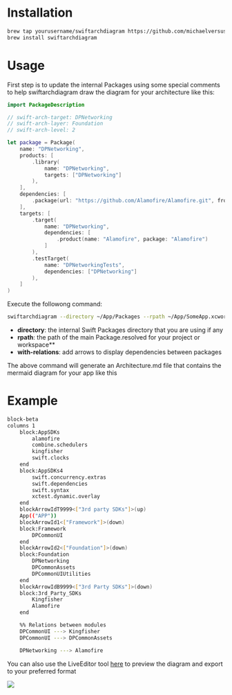 # Installation
```bash
brew tap yourusername/swiftarchdiagram https://github.com/michaelversus/SwiftArchDiagram
brew install swiftarchdiagram
```
# Usage
First step is to update the internal Packages using some special comments to help swiftarchdiagram draw the diagram for your architecture like this:
```swift
import PackageDescription

// swift-arch-target: DPNetworking
// swift-arch-layer: Foundation
// swift-arch-level: 2

let package = Package(
    name: "DPNetworking",
    products: [
        .library(
            name: "DPNetworking",
            targets: ["DPNetworking"]
        ),
    ],
    dependencies: [
        .package(url: "https://github.com/Alamofire/Alamofire.git", from: "5.9.1")
    ],
    targets: [
        .target(
            name: "DPNetworking",
            dependencies: [
                .product(name: "Alamofire", package: "Alamofire")
            ]
        ),
        .testTarget(
            name: "DPNetworkingTests",
            dependencies: ["DPNetworking"]
        ),
    ]
)
```
Execute the followong command:
```bash
swiftarchdiagram --directory ~/App/Packages --rpath ~/App/SomeApp.xcworkspace/xcshareddata/swiftpm/Package.resolved --with-relations
```
- **directory**: the internal Swift Packages directory that you are using if any
- **rpath**: the path of the main Package.resolved for your project or workspace**
- **with-relations**: add arrows to display dependencies between packages

The above command will generate an Architecture.md file that contains the mermaid diagram for your app like this

# Example

```bash
block-beta
columns 1
	block:AppSDKs
		alamofire
		combine.schedulers
		kingfisher
		swift.clocks
	end
	block:AppSDKs4
		swift.concurrency.extras
		swift.dependencies
		swift.syntax
		xctest.dynamic.overlay
	end
	blockArrowIdT9999<["3rd party SDKs"]>(up)
	App(("APP"))
	blockArrowId1<["Framework"]>(down)
	block:Framework
		DPCommonUI
	end
	blockArrowId2<["Foundation"]>(down)
	block:Foundation
		DPNetworking
		DPCommonAssets
		DPCommonUIUtilities
	end
	blockArrowIdB9999<["3rd Party SDKs"]>(down)
	block:3rd_Party_SDKs
		Kingfisher
		Alamofire
	end

	%% Relations between modules
	DPCommonUI ---> Kingfisher
	DPCommonUI ---> DPCommonAssets

	DPNetworking ---> Alamofire
```

You can also use the LiveEditor tool [here](https://mermaid.js.org/) to preview the diagram and export to your preferred format

[![](https://mermaid.ink/img/pako:eNp1U21r2zAQ_itGUEggMVbceIkZhbAwKGUjrPTLplEU6ZKIWJKR5CVeyH-fLKdN7XbfdHfPPffci06IaQ4oR-tCs_14DY4SxXRRSWUjTBRxIZAvyvJx-WAbB3G0oFJvhIHWZFquhYLYsh3wqgBzge2F2m6E3YFpbXsQGxezhi8gQPF3BW47UK1YZQwoVsdwdIbat1EOpWfwQQEdv62Vo8fWc2QOrIfWikrBYv0HTEHrfvGFMfpwz-effxGUGh6V1Lg6Cv2i33eDqhw2UK9wMCBosVoRNBz2k3GT_NVQCQdt9iGP64O64vJrMEhbrr5oKbV6uv-PnElg1JXi1AmtPqS8Ri-c38E1Jfzku1UW1oKz_cpPThTCXeb3gYT0ZSKr7kR6MjziOSCerzfy0Fv-4u3NtKX84-Ym-gFF6MBG_vgOACqSurmiwHOVGo3H47uoy9qPvmtWdUfSol6VoBGSYCQV3N__iagoIsjtQAJBuX9y2uyRqLPH0crpx1oxlDtTwQgZXW13KN_QwnqrKv0SYCno1q_4BQJcOG2-tb8rfLIRKqn6qbV8TfQ2yk_oiHKMZ_HkUzpPkzSZzpMUZyNUozz17jRLpzjFt9ksw_g8Qn8DQxLPk1mC53g2TbJsMknx-R9RbVxX?type=png)](https://mermaid.live/edit#pako:eNp1U21r2zAQ_itGUEggMVbceIkZhbAwKGUjrPTLplEU6ZKIWJKR5CVeyH-fLKdN7XbfdHfPPffci06IaQ4oR-tCs_14DY4SxXRRSWUjTBRxIZAvyvJx-WAbB3G0oFJvhIHWZFquhYLYsh3wqgBzge2F2m6E3YFpbXsQGxezhi8gQPF3BW47UK1YZQwoVsdwdIbat1EOpWfwQQEdv62Vo8fWc2QOrIfWikrBYv0HTEHrfvGFMfpwz-effxGUGh6V1Lg6Cv2i33eDqhw2UK9wMCBosVoRNBz2k3GT_NVQCQdt9iGP64O64vJrMEhbrr5oKbV6uv-PnElg1JXi1AmtPqS8Ri-c38E1Jfzku1UW1oKz_cpPThTCXeb3gYT0ZSKr7kR6MjziOSCerzfy0Fv-4u3NtKX84-Ym-gFF6MBG_vgOACqSurmiwHOVGo3H47uoy9qPvmtWdUfSol6VoBGSYCQV3N__iagoIsjtQAJBuX9y2uyRqLPH0crpx1oxlDtTwQgZXW13KN_QwnqrKv0SYCno1q_4BQJcOG2-tb8rfLIRKqn6qbV8TfQ2yk_oiHKMZ_HkUzpPkzSZzpMUZyNUozz17jRLpzjFt9ksw_g8Qn8DQxLPk1mC53g2TbJsMknx-R9RbVxX)
